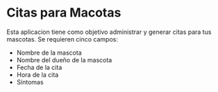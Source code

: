 # Citas para Macotas

Esta aplicacion tiene como objetivo administrar y generar citas para tus mascotas.
Se requieren cinco campos:
* Nombre de la mascota
* Nombre del dueño de la mascota
* Fecha de la cita
* Hora de la cita
* Síntomas
